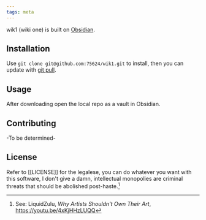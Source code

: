 ```yaml
---
tags: meta
---
```


wik1 (wiki one) is built on [Obsidian](https://obsidian.md/).

## Installation
Use `git clone git@github.com:75624/wik1.git` to install, then you can update with [git pull](https://www.git-scm.com/docs/git-pull).

## Usage
After downloading open the local repo as a vault in Obsidian.

## Contributing
-To be determined-

## License
Refer to [[LICENSE]] for the legalese, you can do whatever you want with this software, I don't give a damn, intellectual monopolies are criminal threats that should be abolished post-haste.[^1]

[^1]: See: LiquidZulu, *Why Artists Shouldn't Own Their Art*, https://youtu.be/4xKjHHzLUQQ
